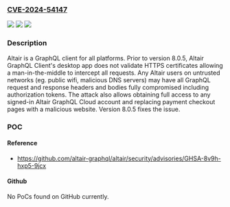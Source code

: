 ### [CVE-2024-54147](https://cve.mitre.org/cgi-bin/cvename.cgi?name=CVE-2024-54147)
![](https://img.shields.io/static/v1?label=Product&message=altair&color=blue)
![](https://img.shields.io/static/v1?label=Version&message=%3D%20%3C%208.0.5%20&color=brighgreen)
![](https://img.shields.io/static/v1?label=Vulnerability&message=CWE-295%3A%20Improper%20Certificate%20Validation&color=brighgreen)

### Description

Altair is a GraphQL client for all platforms. Prior to version 8.0.5, Altair GraphQL Client's desktop app does not validate HTTPS certificates allowing a man-in-the-middle to intercept all requests. Any Altair users on untrusted networks (eg. public wifi, malicious DNS servers) may have all GraphQL request and response headers and bodies fully compromised including authorization tokens. The attack also allows obtaining full access to any signed-in Altair GraphQL Cloud account and replacing payment checkout pages with a malicious website. Version 8.0.5 fixes the issue.

### POC

#### Reference
- https://github.com/altair-graphql/altair/security/advisories/GHSA-8v9h-hxp5-9jcx

#### Github
No PoCs found on GitHub currently.

